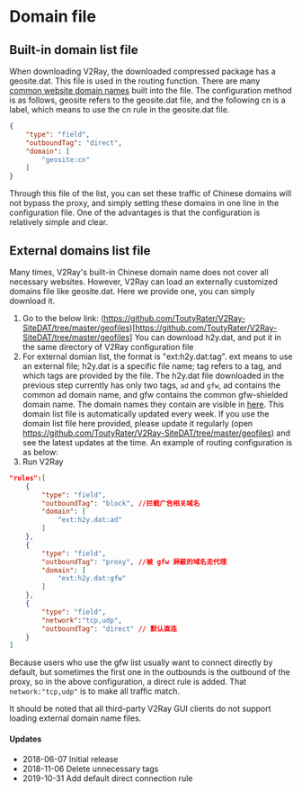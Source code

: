 # Domain file

## Built-in domain list file
When downloading V2Ray, the downloaded compressed package has a geosite.dat. This file is used in the routing function. There are many [common website domain names](https://github.com/v2fly/domain-list-community) built into the file. The configuration method is as follows, geosite refers to the geosite.dat file, and the following cn is a label, which means to use the cn rule in the geosite.dat file.
```json
{
    "type": "field",
    "outboundTag": "direct",
    "domain": [
        "geosite:cn"
    ]
}
```
Through this file of the list, you can set these traffic of Chinese domains will not bypass the proxy, and simply setting these domains in one line in the configuration file. One of the advantages is that the configuration is relatively simple and clear.

## External domains list file

Many times, V2Ray's built-in Chinese domain name does not cover all necessary websites. However, V2Ray can load an externally customized domains file like geosite.dat. Here we provide one, you can simply download it.

1. Go to the below link:
(https://github.com/ToutyRater/V2Ray-SiteDAT/tree/master/geofiles)[https://github.com/ToutyRater/V2Ray-SiteDAT/tree/master/geofiles]
You can download h2y.dat, and put it in the same directory of V2Ray configuration file
1. For external domian list, the format is "ext:h2y.dat:tag". ext means to use an external file; h2y.dat is a specific file name; tag refers to a tag, and which tags are provided by the file. The h2y.dat file downloaded in the previous step currently has only two tags, `ad` and `gfw`, ad contains the common ad domain name, and gfw contains the common gfw-shielded domain name. The domain names they contain are visible in [here](https://github.com/ToutyRater/v2ray-SiteDAT/tree/master/h2y). This domain list file is automatically updated every week. If you use the domain list file here provided, please update it regularly (open https://github.com/ToutyRater/V2Ray-SiteDAT/tree/master/geofiles) and see the latest updates at the time. An example of routing configuration is as below:
1. Run V2Ray
```json
"rules":[
    {
        "type": "field",
        "outboundTag": "block", //拦截广告相关域名
        "domain": [
            "ext:h2y.dat:ad"
        ]
    },
    {
        "type": "field",
        "outboundTag": "proxy", //被 gfw 屏蔽的域名走代理
        "domain": [
            "ext:h2y.dat:gfw"
        ]
    },
    {
        "type": "field",
        "network":"tcp,udp",
        "outboundTag": "direct" // 默认直连
    }
]
```
Because users who use the gfw list usually want to connect directly by default, but sometimes the first one in the outbounds is the outbound of the proxy, so in the above configuration, a direct rule is added. That `network:"tcp,udp"` is to make all traffic match.

It should be noted that all third-party V2Ray GUI clients do not support loading external domain name files.

#### Updates

- 2018-06-07 Initial release
- 2018-11-06 Delete unnecessary tags
- 2019-10-31 Add default direct connection rule
